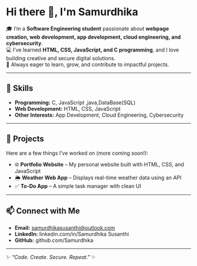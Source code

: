 # Hi there 👋, I'm Samurdhika

🎓 I’m a **Software Engineering student** passionate about **webpage creation, web development, app development, cloud engineering, and cybersecurity**.  
💻 I’ve learned **HTML, CSS, JavaScript, and C programming**, and I love building creative and secure digital solutions.  
🚀 Always eager to learn, grow, and contribute to impactful projects.  

---

## 🔧 Skills
- **Programming:** C, JavaScript ,java,DataBase(SQL) 
- **Web Development:** HTML, CSS, JavaScript  
- **Other Interests:** App Development, Cloud Engineering, Cybersecurity  

---

## 📂 Projects
Here are a few things I’ve worked on (more coming soon!):
- 🌐 **Portfolio Website** – My personal website built with HTML, CSS, and JavaScript  
- 🌦 **Weather Web App** – Displays real-time weather data using an API  
- ✅ **To-Do App** – A simple task manager with clean UI  

---

## 📫 Connect with Me
- **Email:** samurdhikasusanthi@outlook.com  
- **LinkedIn:** linkedin.com/in/Samurdhika Susanthi  
- **GitHub:** github.com/Samurdhika  

---
✨ *“Code. Create. Secure. Repeat.”* ✨

